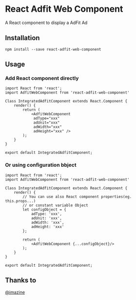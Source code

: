 # React Adfit Web Component
A React component to display a AdFit Ad

## Installation
```
npm install --save react-adfit-web-component
```

## Usage

### Add React component directly

```
import React from 'react';
import AdfitWebComponent from 'react-adfit-web-component'

Class IntegratedAdfitComponent extends React.Component {
    render() {
        return (
            <AdfitWebComponent 
             adType="xxx"
             adUnit="xxx"
             adWidth="xxx"
             adHeight="xxx" />
        );
    }
}

export default IntegratedAdfitComponent;
```

### Or using configuration bbject

```
import React from 'react';
import AdfitWebComponent from 'react-adfit-web-component'

Class IntegratedAdfitComponent extends React.Component {
    render() {
        // You can use also React component properties(eg. this.props...) 
        // or constant variable Object 
        let configObject = {
            adType: 'xxx',
            adUnit: 'xxx',
            adWidth: 'xxx',
            adHeight: 'xxx'
        };

        return (
            <AdfitWebComponent {...configObject}/>
        );
    }
}

export default IntegratedAdfitComponent;
```

## Thanks to
[@imazine](https://github.com/imazine)
